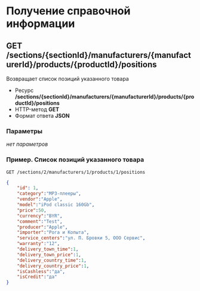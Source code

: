 # Получение справочной информации

## GET /sections/{sectionId}/manufacturers/{manufacturerId}/products/{productId}/positions

Возвращает список позиций указанного товара

- Ресурс **/sections/{sectionId}/manufacturers/{manufacturerId}/products/{productId}/positions**
- HTTP-метод **GET**
- Формат ответа **JSON**

### Параметры

*нет параметров*

### Пример. Список позиций указанного товара

```
GET /sections/2/manufacturers/1/products/1/positions
```

```json
{
    "id": 1,
    "category":"MP3-плееры",
    "vendor":"Apple",
    "model":"iPod classic 160Gb",
    "price":50,
    "currency":"BYR",
    "comment":"Test",
    "producer":"Apple",
    "importer":"Рога и Копыта",
    "service_centers":"ул. П. Бровки 5, ООО Сервис",
    "warranty":"12",
    "delivery_town_time":1,
    "delivery_town_price":1,
    "delivery_country_time":1,
    "delivery_country_price":1,
    "isCashless":"да",
    "isCredit":"да"
}
```
